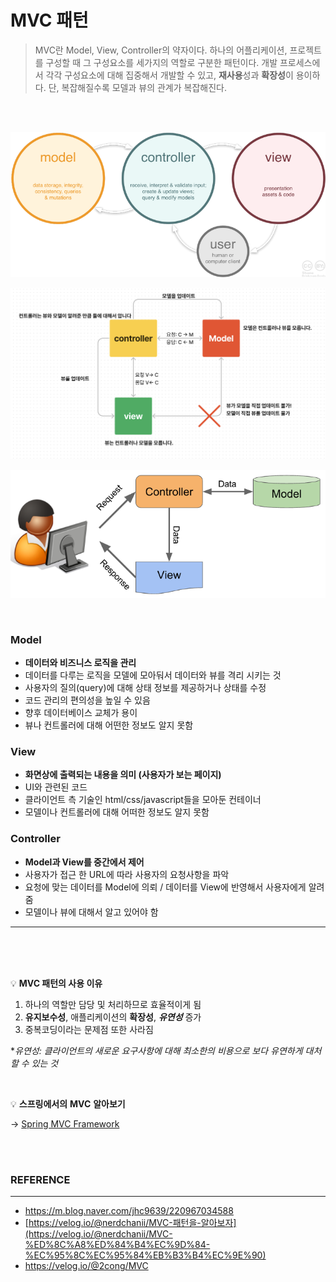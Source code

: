 # MVC 패턴
> MVC란 Model, View, Controller의 약자이다. 하나의 어플리케이션, 프로젝트를 구성할 때 그 구성요소를 세가지의 역할로 구분한 패턴이다. 개발 프로세스에서 각각 구성요소에 대해 집중해서 개발할 수 있고, **재사용**성과 **확장성**이 용이하다. 단, 복잡해질수록 모델과 뷰의 관계가 복잡해진다.

<br>
<br>

![MVC 패턴 구조](../resources/MVC패턴.png)

![MVC 패턴 구조](../resources/MVC패턴1.png)

![MVC 패턴 구조](../resources/MVC패턴3.png)

<br>

### Model

- **데이터와 비즈니스 로직을 관리**
- 데이터를 다루는 로직을 모델에 모아둬서 데이터와 뷰를 격리 시키는 것
- 사용자의 질의(query)에 대해 상태 정보를 제공하거나 상태를 수정
- 코드 관리의 편의성을 높일 수 있음
- 향후 데이터베이스 교체가 용이
- 뷰나 컨트롤러에 대해 어떤한 정보도 알지 못함

### View

- **화면상에 출력되는 내용을 의미 (사용자가 보는 페이지)**
- UI와 관련된 코드
- 클라이언트 측 기술인 html/css/javascript들을 모아둔 컨테이너
- 모델이나 컨트롤러에 대해 어떠한 정보도 알지 못함

### Controller

- **Model과 View를 중간에서 제어**
- 사용자가 접근 한 URL에 따라 사용자의 요청사항을 파악
- 요청에 맞는 데이터를 Model에 의뢰 / 데이터를 View에 반영해서 사용자에게 알려줌
- 모델이나 뷰에 대해서 알고 있어야 함

--- 

<br>
<br>
<br>


💡 **MVC 패턴의  사용 이유**

1. 하나의 역할만 담당 및 처리하므로 효율적이게 됨
2. **유지보수성**, 애플리케이션의 **확장성**, **_유연성_** 증가
3. 중복코딩이라는 문제점 또한 사라짐

\*_유연성: 클라이언트의 새로운 요구사항에 대해 최소한의 비용으로 보다 유연하게 대처할 수 있는 것_



<br>

💡 **스프링에서의** **MVC** **알아보기** 
  
→ [Spring MVC Framework](https://github.com/kimjaelee/csStudy/blob/main/Web/Spring/SpringMVCFramework.md)


<br>
<br>

### **REFERENCE**

---

- https://m.blog.naver.com/jhc9639/220967034588
- [https://velog.io/@nerdchanii/MVC-패턴을-알아보자](https://velog.io/@nerdchanii/MVC-%ED%8C%A8%ED%84%B4%EC%9D%84-%EC%95%8C%EC%95%84%EB%B3%B4%EC%9E%90)
- https://velog.io/@2cong/MVC
